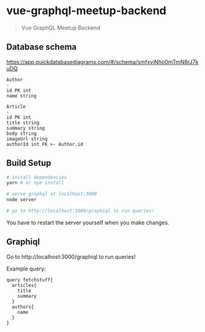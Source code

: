 # vue-graphql-meetup-backend

> Vue GraphQL Meetup Backend

## Database schema
https://app.quickdatabasediagrams.com/#/schema/smfxviNho0mTmN8rJ7kuDQ

```
Author
-
id PK int
name string

Article
-
id PK int
title string
summary string
body string
imageUrl string
authorId int FK >- Author.id
```

## Build Setup
``` bash
# install dependencies
yarn # or npm install

# serve graphql at localhost:3000
node server

# go to http://localhost:3000/graphiql to run queries!
```

You have to restart the server yourself when you make changes.

## Graphiql
Go to http://localhost:3000/graphiql to run queries!

Example query:

```
query fetchstuff{
  articles{
    title
    summary
  }
  authors{
    name
  }
}
```
